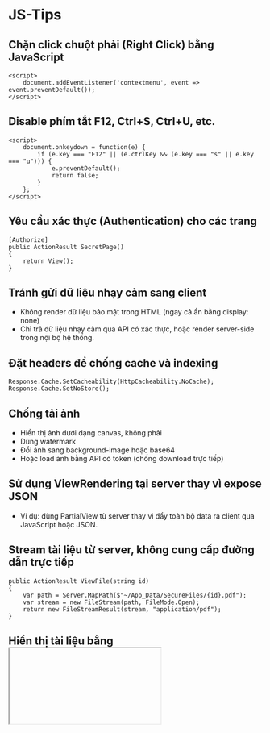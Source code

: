 # JS-Tips

## Chặn click chuột phải (Right Click) bằng JavaScript
```
<script>
    document.addEventListener('contextmenu', event => event.preventDefault());
</script>
```

## Disable phím tắt F12, Ctrl+S, Ctrl+U, etc.
```
<script>
    document.onkeydown = function(e) {
        if (e.key === "F12" || (e.ctrlKey && (e.key === "s" || e.key === "u"))) {
            e.preventDefault();
            return false;
        }
    };
</script>
```

## Yêu cầu xác thực (Authentication) cho các trang
```
[Authorize]
public ActionResult SecretPage()
{
    return View();
}
```

## Tránh gửi dữ liệu nhạy cảm sang client
+ Không render dữ liệu bảo mật trong HTML (ngay cả ẩn bằng display: none)
+ Chỉ trả dữ liệu nhạy cảm qua API có xác thực, hoặc render server-side trong nội bộ hệ thống.

## Đặt headers để chống cache và indexing

```
Response.Cache.SetCacheability(HttpCacheability.NoCache);
Response.Cache.SetNoStore();
```

## Chống tải ảnh
+ Hiển thị ảnh dưới dạng canvas, không phải <img>
+ Dùng watermark
+ Đổi ảnh sang background-image hoặc base64
+ Hoặc load ảnh bằng API có token (chống download trực tiếp)

## Sử dụng ViewRendering tại server thay vì expose JSON
+ Ví dụ: dùng PartialView từ server thay vì đẩy toàn bộ data ra client qua JavaScript hoặc JSON.

## Stream tài liệu từ server, không cung cấp đường dẫn trực tiếp
```
public ActionResult ViewFile(string id)
{
    var path = Server.MapPath($"~/App_Data/SecureFiles/{id}.pdf");
    var stream = new FileStream(path, FileMode.Open);
    return new FileStreamResult(stream, "application/pdf");
}
```

## Hiển thị tài liệu bằng <iframe> + Content-Disposition: inline
```
Response.AppendHeader("Content-Disposition", "inline; filename=document.pdf");
return File(fileBytes, "application/pdf");
```

## Chèn watermark với tên người dùng / IP / thời gian
```
var watermark = $"Confidential - {User.Identity.Name} - {DateTime.UtcNow}";
```

## Vô hiệu hóa chuột phải, phím tắt tải xuống
```
<script>
    document.addEventListener('contextmenu', e => e.preventDefault());
    document.addEventListener('keydown', e => {
        if ((e.ctrlKey && e.key === 's') || e.key === 'F12') {
            e.preventDefault();
        }
    });
</script>
```

## Hiển thị PDF bằng Viewer JS không hỗ trợ tải
+ Dùng PDF.js (của Mozilla): https://mozilla.github.io/pdf.js/
+ Không hiển thị nút tải file (có thể tùy chỉnh toolbar)

```
<iframe src="/pdfjs/web/viewer.html?file=/api/pdf/stream/123" style="width:100%; height:600px;"></iframe>
```

## Với video/audio:
+ Stream từ controller (không để đường dẫn .mp4 lộ)
+ Dùng HTML5 video player + chặn click chuột phải
+ Không hiển thị nút "Download"

## Phát hiện hành vi đáng ngờ
+ Log IP, User-Agent, thời điểm
+ Nếu người dùng tải quá nhiều, có thể block
+ Có thể sử dụng JS fingerprinting hoặc window.onbeforeunload để cảnh báo

## Để hiển thị HTTP 403 Forbidden trong ASP.NET MVC khi người dùng tải một tài liệu quá 3 lần, bạn cần:

Yêu cầu:

+ Theo dõi số lần download theo từng người dùng (hoặc IP)
+ Nếu vượt quá 3 lần → trả về 403 Forbidden

### Step 1: Tạo bảng DownloadLogs trong database
```
CREATE TABLE DownloadLogs (
    Id INT PRIMARY KEY IDENTITY,
    UserName NVARCHAR(100),
    FileId NVARCHAR(100),
    DownloadedAt DATETIME,
    IPAddress NVARCHAR(50)
);
```

### Step 2: Action Controller để xử lý download
```
public ActionResult DownloadFile(string fileId)
{
    string userName = User.Identity.Name; // hoặc lấy theo IP nếu không login
    string ip = Request.UserHostAddress;

    int downloadCount = GetDownloadCount(userName, fileId);

    if (downloadCount >= 3)
    {
        return new HttpStatusCodeResult(403, "Download limit exceeded");
    }

    LogDownload(userName, fileId, ip);

    // Giả sử file có sẵn
    string filePath = Server.MapPath($"~/App_Data/{fileId}.pdf");
    byte[] fileBytes = System.IO.File.ReadAllBytes(filePath);
    return File(fileBytes, "application/pdf", $"{fileId}.pdf");
}
```

### Step 3: Hàm kiểm tra số lần tải
```
private int GetDownloadCount(string userName, string fileId)
{
    using (var db = new YourDbContext())
    {
        return db.DownloadLogs
                 .Count(log => log.UserName == userName && log.FileId == fileId);
    }
}
```

### Step 4: Ghi log mỗi lần tải
```
private void LogDownload(string userName, string fileId, string ip)
{
    using (var db = new YourDbContext())
    {
        db.DownloadLogs.Add(new DownloadLog
        {
            UserName = userName,
            FileId = fileId,
            DownloadedAt = DateTime.UtcNow,
            IPAddress = ip
        });
        db.SaveChanges();
    }
}
```

### Step 5: Hiển thị lỗi 403 đẹp hơn (View riêng)
```
@{
    Layout = "~/Views/Shared/_Layout.cshtml";
    ViewBag.Title = "403 Forbidden";
}
<h2>403 - Forbidden</h2>
<p>Bạn đã vượt quá số lần tải cho phép.</p>
```

### Step 5: Controller
```
return View("Error403");
```

### Tùy chọn nâng cao:
![image](https://github.com/user-attachments/assets/fc1e4deb-341c-46b6-8a15-69c6b69cfd60)
